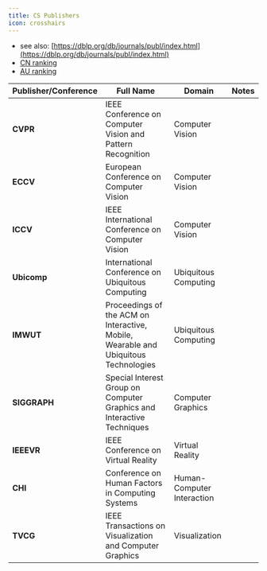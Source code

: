 ```yaml
---
title: CS Publishers
icon: crosshairs
---
```


- see also: [https://dblp.org/db/journals/publ/index.html](https://dblp.org/db/journals/publ/index.html)
- [CN ranking](https://ccf.atom.im/)
- [AU ranking](https://portal.core.edu.au/conf-ranks/?search=vrst&by=all&source=all&sort=atitle&page=1)

| **Publisher/Conference** | **Full Name** | **Domain** | **Notes** |
|--|-----|--|---|
| **CVPR** | IEEE Conference on Computer Vision and Pattern Recognition | Computer Vision | |
| **ECCV** | European Conference on Computer Vision | Computer Vision | |
| **ICCV** | IEEE International Conference on Computer Vision | Computer Vision | |
| **Ubicomp** | International Conference on Ubiquitous Computing | Ubiquitous Computing | |
| **IMWUT** | Proceedings of the ACM on Interactive, Mobile, Wearable and Ubiquitous Technologies | Ubiquitous Computing | |
| **SIGGRAPH** | Special Interest Group on Computer Graphics and Interactive Techniques | Computer Graphics | |
| **IEEEVR** | IEEE Conference on Virtual Reality | Virtual Reality | |
| **CHI** | Conference on Human Factors in Computing Systems | Human-Computer Interaction | |
| **TVCG** | IEEE Transactions on Visualization and Computer Graphics | Visualization | |